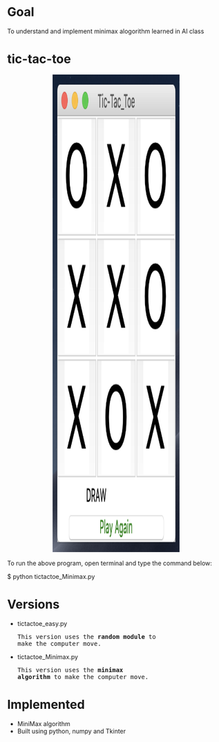 # Goal
To understand and implement minimax alogorithm learned in AI class
# tic-tac-toe
<p align="center">
  <img src="https://github.com/bivek520/tic-tac-toe/blob/master/Game_interface.png"   style="width:294px;height:1106px;"/>
</p>
To run the above program, open terminal and type the command below:

$ python tictactoe_Minimax.py
# Versions
* tictactoe_easy.py 
      <pre>This version uses the <b>random module</b> to make the computer move.</pre>
* tictactoe_Minimax.py
      <pre>This version uses the <b>minimax algorithm</b> to make the computer move.</pre> 
# Implemented
* MiniMax algorithm 
* Built using python, numpy and Tkinter

